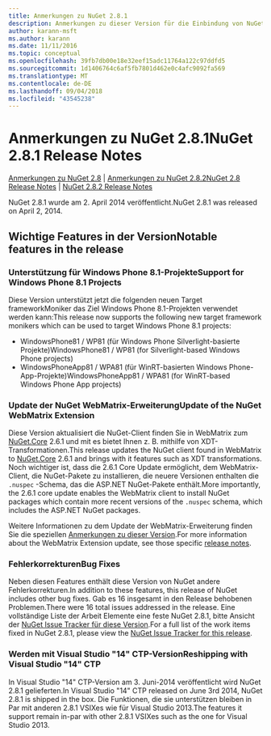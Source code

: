 ```yaml
---
title: Anmerkungen zu NuGet 2.8.1
description: Anmerkungen zu dieser Version für die Einbindung von NuGet 2.8.1 bekannte Probleme, Fehlerkorrekturen, hinzugefügter Features und DCRs.
author: karann-msft
ms.author: karann
ms.date: 11/11/2016
ms.topic: conceptual
ms.openlocfilehash: 39fb7db00e18e32eef15adc11764a122c97ddfd5
ms.sourcegitcommit: 1d1406764c6af5fb7801d462e0c4afc9092fa569
ms.translationtype: MT
ms.contentlocale: de-DE
ms.lasthandoff: 09/04/2018
ms.locfileid: "43545238"
---
```

# <a name="nuget-281-release-notes"></a><span data-ttu-id="48cfe-103">Anmerkungen zu NuGet 2.8.1</span><span class="sxs-lookup"><span data-stu-id="48cfe-103">NuGet 2.8.1 Release Notes</span></span>

<span data-ttu-id="48cfe-104">[Anmerkungen zu NuGet 2.8](../release-notes/nuget-2.8.md) | [Anmerkungen zu NuGet 2.8.2](../release-notes/nuget-2.8.2.md)</span><span class="sxs-lookup"><span data-stu-id="48cfe-104">[NuGet 2.8 Release Notes](../release-notes/nuget-2.8.md) | [NuGet 2.8.2 Release Notes](../release-notes/nuget-2.8.2.md)</span></span>

<span data-ttu-id="48cfe-105">NuGet 2.8.1 wurde am 2. April 2014 veröffentlicht.</span><span class="sxs-lookup"><span data-stu-id="48cfe-105">NuGet 2.8.1 was released on April 2, 2014.</span></span>

## <a name="notable-features-in-the-release"></a><span data-ttu-id="48cfe-106">Wichtige Features in der Version</span><span class="sxs-lookup"><span data-stu-id="48cfe-106">Notable features in the release</span></span>

### <a name="support-for-windows-phone-81-projects"></a><span data-ttu-id="48cfe-107">Unterstützung für Windows Phone 8.1-Projekte</span><span class="sxs-lookup"><span data-stu-id="48cfe-107">Support for Windows Phone 8.1 Projects</span></span>
<span data-ttu-id="48cfe-108">Diese Version unterstützt jetzt die folgenden neuen Target frameworkMoniker das Ziel Windows Phone 8.1-Projekten verwendet werden kann:</span><span class="sxs-lookup"><span data-stu-id="48cfe-108">This release now supports the following new target framework monikers which can be used to target Windows Phone 8.1 projects:</span></span>

* <span data-ttu-id="48cfe-109">WindowsPhone81 / WP81 (für Windows Phone Silverlight-basierte Projekte)</span><span class="sxs-lookup"><span data-stu-id="48cfe-109">WindowsPhone81 / WP81 (for Silverlight-based Windows Phone projects)</span></span>
* <span data-ttu-id="48cfe-110">WindowsPhoneApp81 / WPA81 (für WinRT-basierten Windows Phone-App-Projekte)</span><span class="sxs-lookup"><span data-stu-id="48cfe-110">WindowsPhoneApp81 / WPA81 (for WinRT-based Windows Phone App projects)</span></span>

### <a name="update-of-the-nuget-webmatrix-extension"></a><span data-ttu-id="48cfe-111">Update der NuGet WebMatrix-Erweiterung</span><span class="sxs-lookup"><span data-stu-id="48cfe-111">Update of the NuGet WebMatrix Extension</span></span>
<span data-ttu-id="48cfe-112">Diese Version aktualisiert die NuGet-Client finden Sie in WebMatrix zum [NuGet.Core](https://www.nuget.org/packages/Nuget.Core/2.6.1) 2.6.1 und mit es bietet Ihnen z. B. mithilfe von XDT-Transformationen.</span><span class="sxs-lookup"><span data-stu-id="48cfe-112">This release updates the NuGet client found in WebMatrix to [NuGet.Core](https://www.nuget.org/packages/Nuget.Core/2.6.1) 2.6.1 and brings with it features such as XDT transformations.</span></span> <span data-ttu-id="48cfe-113">Noch wichtiger ist, dass die 2.6.1 Core Update ermöglicht, dem WebMatrix-Client, die NuGet-Pakete zu installieren, die neuere Versionen enthalten die `.nuspec` -Schema, das die ASP.NET NuGet-Pakete enthält.</span><span class="sxs-lookup"><span data-stu-id="48cfe-113">More importantly, the 2.6.1 core update enables the WebMatrix client to install NuGet packages which contain more recent versions of the `.nuspec` schema, which includes the ASP.NET NuGet packages.</span></span>

<span data-ttu-id="48cfe-114">Weitere Informationen zu dem Update der WebMatrix-Erweiterung finden Sie die speziellen [Anmerkungen zu dieser Version](../release-notes/nuget-2.6.1-for-WebMatrix.md).</span><span class="sxs-lookup"><span data-stu-id="48cfe-114">For more information about the WebMatrix Extension update, see those specific [release notes](../release-notes/nuget-2.6.1-for-WebMatrix.md).</span></span>

### <a name="bug-fixes"></a><span data-ttu-id="48cfe-115">Fehlerkorrekturen</span><span class="sxs-lookup"><span data-stu-id="48cfe-115">Bug Fixes</span></span>
<span data-ttu-id="48cfe-116">Neben diesen Features enthält diese Version von NuGet andere Fehlerkorrekturen.</span><span class="sxs-lookup"><span data-stu-id="48cfe-116">In addition to these features, this release of NuGet includes other bug fixes.</span></span> <span data-ttu-id="48cfe-117">Gab es 16 insgesamt in den Release behobenen Problemen.</span><span class="sxs-lookup"><span data-stu-id="48cfe-117">There were 16 total issues addressed in the release.</span></span> <span data-ttu-id="48cfe-118">Eine vollständige Liste der Arbeit Elemente eine feste NuGet 2.8.1, bitte Ansicht der [NuGet Issue Tracker für diese Version](https://nuget.codeplex.com/workitem/list/advanced?keyword=&status=All&type=All&priority=All&release=NuGet%202.8.1&assignedTo=All&component=All&sortField=LastUpdatedDate&sortDirection=Descending&page=0&reasonClosed=All).</span><span class="sxs-lookup"><span data-stu-id="48cfe-118">For a full list of the work items fixed in NuGet 2.8.1, please view the [NuGet Issue Tracker for this release](https://nuget.codeplex.com/workitem/list/advanced?keyword=&status=All&type=All&priority=All&release=NuGet%202.8.1&assignedTo=All&component=All&sortField=LastUpdatedDate&sortDirection=Descending&page=0&reasonClosed=All).</span></span>

### <a name="reshipping-with-visual-studio-14-ctp"></a><span data-ttu-id="48cfe-119">Werden mit Visual Studio "14" CTP-Version</span><span class="sxs-lookup"><span data-stu-id="48cfe-119">Reshipping with Visual Studio "14" CTP</span></span>
<span data-ttu-id="48cfe-120">In Visual Studio "14" CTP-Version am 3. Juni-2014 veröffentlicht wird NuGet 2.8.1 gelieferten.</span><span class="sxs-lookup"><span data-stu-id="48cfe-120">In Visual Studio "14" CTP released on June 3rd 2014, NuGet 2.8.1 is shipped in the box.</span></span> <span data-ttu-id="48cfe-121">Die Funktionen, die sie unterstützen bleiben in Par mit anderen 2.8.1 VSIXes wie für Visual Studio 2013.</span><span class="sxs-lookup"><span data-stu-id="48cfe-121">The features it support remain in-par with other 2.8.1 VSIXes such as the one for Visual Studio 2013.</span></span>
